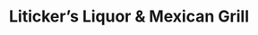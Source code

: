 ---
title: "Liticker’s Liquor & Mexican Grill"
url: /san-diego/litickers-liquor-und-mexican-grill/
shop: Spirituosen
---